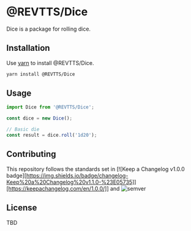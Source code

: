 # @REVTTS/Dice

Dice is a package for rolling dice.

## Installation

Use [yarn](https://yarnpkg.com/) to install @REVTTS/Dice.

```bash
yarn install @REVTTS/Dice
```

## Usage

```javascript
import Dice from '@REVTTS/Dice';

const dice = new Dice();

// Basic die
const result = dice.roll('1d20');
```

## Contributing
This repository follows the standards set in [![Keep a Changelog v1.0.0 badge][https://img.shields.io/badge/changelog-Keep%20a%20Changelog%20v1.1.0-%23E05735]][https://keepachangelog.com/en/1.0.0/]] and ![semver](https://img.shields.io/badge/semver-2.0.0-blue)

## License
TBD
